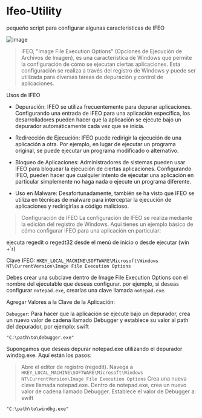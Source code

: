 # Ifeo-Utility
pequeño script para configurar algunas caracteristicas de IFEO

![image](https://github.com/LuSlower/Ifeo-Utility/assets/148411728/79676cb0-d2ef-4c3f-8a52-57a0b05bed39)

> IFEO, "Image File Execution Options" (Opciones de Ejecución de Archivos de Imagen), es una característica de Windows que permite la configuración de cómo se ejecutan ciertas aplicaciones. Esta configuración se realiza a través del registro de Windows y puede ser utilizada para diversas tareas de depuración y control de aplicaciones.

Usos de IFEO
* Depuración: IFEO se utiliza frecuentemente para depurar aplicaciones. Configurando una entrada de IFEO para una aplicación específica, los desarrolladores pueden hacer que la aplicación se ejecute bajo un depurador automáticamente cada vez que se inicia.

* Redirección de Ejecución: IFEO puede redirigir la ejecución de una aplicación a otra. Por ejemplo, en lugar de ejecutar un programa original, se puede ejecutar un programa modificado o alternativo.

* Bloqueo de Aplicaciones: Administradores de sistemas pueden usar IFEO para bloquear la ejecución de ciertas aplicaciones. Configurando IFEO, pueden hacer que cualquier intento de ejecutar una aplicación en particular simplemente no haga nada o ejecute un programa diferente.

* Uso en Malware: Desafortunadamente, también se ha visto que IFEO se utiliza en técnicas de malware para interceptar la ejecución de aplicaciones y redirigirlas a código malicioso.

> Configuración de IFEO
La configuración de IFEO se realiza mediante la edición del registro de Windows. Aquí tienes un ejemplo básico de cómo configurar IFEO para una aplicación en particular:

ejecuta regedit o regedt32 desde el menú de inicio o desde ejecutar (win +`r)

Clave IFEO:
`HKEY_LOCAL_MACHINE\SOFTWARE\Microsoft\Windows NT\CurrentVersion\Image File Execution Options`

Debes crear una subclave dentro de Image File Execution Options con el nombre del ejecutable que deseas configurar. por ejemplo, si deseas configurar `notepad.exe`, crearías una clave llamada `notepad.exe`.

Agregar Valores a la Clave de la Aplicación:

`Debugger`: Para hacer que la aplicación se ejecute bajo un depurador, crea un nuevo valor de cadena llamado Debugger y establece su valor al path del depurador, por ejemplo:
swift

`"C:\path\to\debugger.exe"`

Supongamos que deseas depurar notepad.exe utilizando el depurador windbg.exe. Aquí están los pasos:

> Abre el editor de registro (regedit).
Navega a `HKEY_LOCAL_MACHINE\SOFTWARE\Microsoft\Windows NT\CurrentVersion\Image File Execution Options`
Crea una nueva clave llamada notepad.exe.
Dentro de notepad.exe, crea un nuevo valor de cadena llamado Debugger.
Establece el valor de Debugger a:
swift

`"C:\path\to\windbg.exe"`

